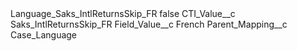 <?xml version="1.0" encoding="UTF-8"?>
<CustomMetadata xmlns="http://soap.sforce.com/2006/04/metadata" xmlns:xsi="http://www.w3.org/2001/XMLSchema-instance" xmlns:xsd="http://www.w3.org/2001/XMLSchema">
    <label>Language_Saks_IntlReturnsSkip_FR</label>
    <protected>false</protected>
    <values>
        <field>CTI_Value__c</field>
        <value xsi:type="xsd:string">Saks_IntlReturnsSkip_FR</value>
    </values>
    <values>
        <field>Field_Value__c</field>
        <value xsi:type="xsd:string">French</value>
    </values>
    <values>
        <field>Parent_Mapping__c</field>
        <value xsi:type="xsd:string">Case_Language</value>
    </values>
</CustomMetadata>
